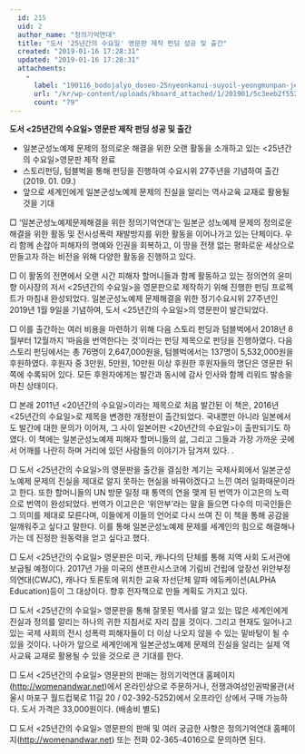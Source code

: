 ```yaml
---
  id: 215
  uid: 2
  author_name: "정의기억연대"
  title: "도서 '25년간의 수요일' 영문판 제작 펀딩 성공 및 출간"
  created: "2019-01-16 17:28:31"
  updated: "2019-01-16 17:28:31"
  attachments: 
    - 
      label: "190116_bodojalyo_doseo-25nyeonkanui-suyoil-yeongmunpan-jejak-peonding-seongkong-mit-chulkan.pdf"
      url: "/kr/wp-content/uploads/kboard_attached/1/201901/5c3eeb2f552bf5858649.pdf"
      count: "79"
---
```

**도서 <25년간의 수요일> 영문판 제작 펀딩 성공 및 출간**
 - 일본군성노예제 문제의 정의로운 해결을 위한 오랜 활동을 소개하고 있는 <25년간의 수요일>영문판 제작 완료
 - 스토리펀딩, 텀블벅을 통해 펀딩을 진행하여 수요시위 27주년을 기념하여 출간(2019. 01. 09.) 
 - 앞으로 세계인에게 일본군성노예제 문제의 진실을 알리는 역사교육 교재로 활용될 것을 기대

□ ‘일본군성노예제문제해결을 위한 정의기억연대’는 일본군 성노예제 문제의 정의로운 해결을 위한 활동 및 전시성폭력 재발방지를 위한 활동을 이어나가고 있는 단체이다. 우리 함께 손잡아 피해자의 명예와 인권을 회복하고, 이 땅을 전쟁 없는 평화로운 세상으로 만들고자 하는 비전을 위해 다양한 활동을 진행하고 있다. 

 □ 이 활동의 전면에서 오랜 시간 피해자 할머니들과 함께 활동하고 있는 정의연의 윤미향 이사장의 저서 <25년간의 수요일>을 영문판으로 제작하기 위해 진행한 펀딩 프로젝트가 마침내 완성되었다. 일본군성노예제 문제해결을 위한 정기수요시위 27주년인 2019년 1월 9일을 기념하여, 도서 <25년간의 수요일>의 영문판이 발간되었다. 

□ 이를 출간하는 여러 비용을 마련하기 위해 다음 스토리 펀딩과 텀블벅에서 2018년 8월부터 12월까지 ‘마음을 번역한다는 것’이라는 펀딩 제목으로 펀딩을 진행하였다. 다음 스토리 펀딩에서는 총 76명이 2,647,000원을, 텀블벅에서는 137명이 5,532,000원을 후원하였다. 후원자 중 3만원, 5만원, 10만원 이상 후원한 후원자들의 명단은 영문판 뒤쪽에 수록되어 있다. 모든 후원자에게는 발간과 동시에 감사 인사와 함께 리워드 발송을 마친 상태이다. 

□ 본래 2011년 <20년간의 수요일>이라는 제목으로 처음 발간된 이 책은, 2016년 <25년간의 수요일>로 제목을 변경한 개정판이 출간되었다. 국내뿐만 아니라 일본에서도 발간에 대한 문의가 이어져, 그 사이 일본어판 <20년간의 수요일>이 출판되기도 하였다. 이 책에는 일본군성노예제 피해자 할머니들의 삶, 그리고 그들과 가장 가까운 곳에서 어깨를 나란히 하며 거리에 있던 사람들의 이야기가 담겨져 있다. .

□ 도서 <25년간의 수요일>의 영문판을 출간을 결심한 계기는 국제사회에서 일본군성노예제 문제의 진실을 제대로 알지 못하는 현실을 바꿔야겠다고 느낀 여러 일화때문이라고 한다. 또한 할머니들의 UN 방문 일정 때 통역의 연을 맺게 된 번역가 이고은의 노력으로 번역이 완성되었다. 번역가 이고은은 ‘위안부’라는 말을 들으면 다수의 미국인들은 그 의미를 제대로 모른다며, 이들에게 이들의 언어로 다시 쓰여 진 이 책을 통해 공감을 일깨워주고 싶다고 말한다. 이를 통해 일본군성노예제 문제를 세계인의 힘으로 해결해나가는 데 진정한 원동력을 얻고 싶다고 했다. 

□ 도서 <25년간의 수요일> 영문판은 미국, 캐나다의 단체를 통해 지역 사회 도서관에 보급될 예정이다. 2017년 가을 미국의 샌프란시스코에 기림비 건립에 앞장선 위안부정의연대(CWJC), 캐나다 토론토에 위치한 교육 자선단체 알파 에듀케이션(ALPHA Education)등이 그 대상이다. 향후 전자책으로 만들 계획도 가지고 있다. 

□ 도서 <25년간의 수요일> 영문판을 통해 잘못된 역사를 알고 있는 많은 세계인에게 진실과 정의를 알리는 하나의 귀한 지침서로 자리 잡을 것이다. 그리고 현재도 일어나고 있는 국제 사회의 전시 성폭력 피해자들이 더 이상 나오지 않을 수 있는 밑바탕이 될 수 있을 것이다. 나아가 앞으로 세계인에게 일본군성노예제 문제의 진실을 알리는 실제 역사교육 교재로 활용될 수 있을 것으로 큰 기대를 한다.

□ 도서 <25년간의 수요일> 영문판의 판매는 정의기억연대 홈페이지(http://womenandwar.net)에서 온라인상으로 주문하거나, 전쟁과여성인권박물관(서울시 마포구 월드컵북로 11길 20 / 02-392-5252)에서 오프라인 상에서 구매 가능하다. 도서 가격은 33,000원이다. (배송비 별도)

 □ 도서 <25년간의 수요일> 영문판의 판매 및 여러 궁금한 사항은 정의기억연대 홈페이지(http://womenandwar.net) 또는 전화 02-365-4016으로 문의하면 된다.